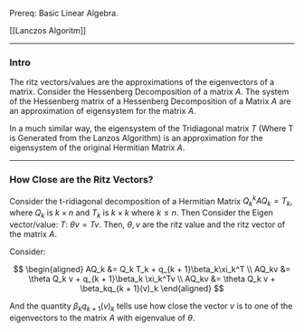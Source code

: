 Prereq: Basic Linear Algebra. 

[[Lanczos Algoritm]]

---
### **Intro**

The ritz vectors/values are the approximations of the eigenvectors of a matrix. Consider the Hessenberg Decomposition of a matrix $A$. The system of the Hessenberg matrix of a Hessenberg Decomposition of a Matrix $A$ are an approximation of eigensystem for the matrix $A$. 

In a much similar way, the eigensystem of the Tridiagonal matrix $T$ (Where T is Generated from the Lanzos Algorithm) is an approximation for the eigensystem of the original Hermitian Matrix $A$. 

---
### **How Close are the Ritz Vectors?**

Consider the t-ridiagonal decomposition of a Hermitian Matrix $Q_k^kAQ_k = T_k$, where $Q_k$ is $k \times n$ and $T_k$ is $k\times k$ where $k \le n$. Then Consider the Eigen vector/value: $T$: $\theta v = Tv$. Then, $\theta, v$ are the ritz value and the ritz vector of the matrix $A$. 

Consider: 

$$
\begin{aligned}
    AQ_k &= Q_k T_k + q_{k + 1}\beta_k\xi_k^T
    \\
    AQ_kv &= \theta Q_k v + q_{k + 1}\beta_k \xi_k^Tv
    \\
    AQ_kv &= \theta Q_k v + \beta_kq_{k + 1}(v)_k
\end{aligned}
$$

And the quantity $\beta_kq_{k + 1}(v)_k$ tells use how close the vector $v$ is to one of the eigenvectors to the matrix $A$ with eigenvalue of $\theta$. 
